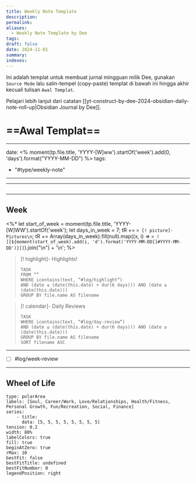 ```yaml
---
title: Weekly Note Template
description: 
permalink: 
aliases:
  - Weekly Note Template by Dee
tags: 
draft: false
date: 2024-11-01
summary: 
indexes:
---
```


Ini adalah templat untuk membuat jurnal mingguan milik Dee, gunakan `Source Mode` lalu salin-tempel (copy-paste) templat di bawah ini hingga akhir kecuali tulisan `Awal Templat`.

Pelajari lebih lanjut dari catatan [[yt-construct-by-dee-2024-obsidian-daily-note-roll-up|Obsidian Journal by Dee]].

# ==Awal Templat== 


---
date: <% moment(tp.file.title, 'YYYY-[W]ww').startOf('week').add(0, 'days').format("YYYY-MM-DD") %>
tags:
- "#type/weekly-note"
---

---
```calendar-nav
```
---

## Week
<%*
let start_of_week = moment(tp.file.title, 'YYYY-[W]WW').startOf('week');
let days_in_week = 7;
tR += `> [! picture]- Pictures\n`;
tR += Array(days_in_week).fill(null).map((x, i) => `> ! [[${moment(start_of_week).add(i, 'd').format('YYYY-MM-DD[]#YYYY-MM-DD')}]]`).join("\n") + '\n';
%>

> [! highlight]- Highlights!
> ```dataview
> TASK
> FROM “”
> WHERE icontains(text, “#log/highlight“)
> AND (date ≤ (date(this.date) + dur(6 days))) AND (date ≥ (date(this.date)))
> GROUP BY file.name AS filename
> ```

> [! calendar]- Daily Reviews
> ```dataview
> TASK
> WHERE icontains(text, “#log/day-review“)
> AND (date ≤ (date(this.date) + dur(6 days))) AND (date ≥ (date(this.date)))
> GROUP BY file.name AS filename
> SORT filename ASC
> ```


---
- [ ] #log/week-review

---

## Wheel of Life
```chart
type: polarArea
labels: [Soul, Career/Work, Love/Relationships, Health/Fitness, Personal Growth, Fun/Recreation, Social, Finance]
series:
	- title:
	  data: [5, 5, 5, 5, 5, 5, 5, 5]
tension: 0.2
width: 80%
labelColors: true
fill: true
beginAtZero: true
rMax: 10
bestFit: false
bestFitTitle: undefined
bestFitNumber: 0
legendPosition: right
```